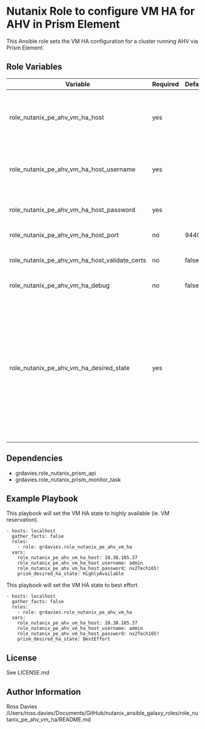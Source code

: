# Nutanix Role to configure VM HA for AHV in Prism Element

This Ansible role sets the VM HA configuration for a cluster running AHV via Prism Element.

## Role Variables

| Variable                                      | Required | Default  | Choices                                                                         | Comments                                                                                                                                                                                                                          |
|-----------------------------------------------|----------|----------|---------------------------------------------------------------------------------|-----------------------------------------------------------------------------------------------------------------------------------------------------------------------------------------------------------------------------------|
| role_nutanix_pe_ahv_vm_ha_host                | yes      |          |                                                                                 | The IP address or FQDN for the Prism (Element only) to which you want to connect.                                                                                                                                                 |
| role_nutanix_pe_ahv_vm_ha_host_username       | yes      |          |                                                                                 | A valid username with appropriate rights to access the Nutanix API.                                                                                                                                                               |
| role_nutanix_pe_ahv_vm_ha_host_password       | yes      |          |                                                                                 | A valid password for the supplied username.                                                                                                                                                                                       |
| role_nutanix_pe_ahv_vm_ha_host_port           | no       | 9440     |                                                                                 | The Prism TCP port.                                                                                                                                                                                                               |
| role_nutanix_pe_ahv_vm_ha_host_validate_certs | no       | false    | true / false                                                                    | Whether to check if Prism UI certificates are valid.                                                                                                                                                                              |
| role_nutanix_pe_ahv_vm_ha_debug               | no       | false    | true / false                                                                    | Enable debug logging                                                                                                                                                                                                              |
| role_nutanix_pe_ahv_vm_ha_desired_state       | yes      |          | ['BestEffort', 'HighlyAvailable']                                               | The target HA state. BestEffort has no reservation and will restart VMs as long as there is sufficient capacity. HighlyAvailable reserves capacity for all powered on VMs and therefore guarantees capacity to power VMs back on. |

## Dependencies

- grdavies.role_nutanix_prism_api
- grdavies.role_nutanix_prism_monitor_task

## Example Playbook

This playbook will set the VM HA state to highly available (ie. VM reservation).

```
- hosts: localhost
  gather_facts: false
  roles:
    - role: grdavies.role_nutanix_pe_ahv_vm_ha
  vars:
    role_nutanix_pe_ahv_vm_ha_host: 10.38.185.37
    role_nutanix_pe_ahv_vm_ha_host_username: admin
    role_nutanix_pe_ahv_vm_ha_host_password: nx2Tech165!
    prism_desired_ha_state: HighlyAvailable
```

This playbook will set the VM HA state to best effort.

```
- hosts: localhost
  gather_facts: false
  roles:
    - role: grdavies.role_nutanix_pe_ahv_vm_ha
  vars:
    role_nutanix_pe_ahv_vm_ha_host: 10.38.185.37
    role_nutanix_pe_ahv_vm_ha_host_username: admin
    role_nutanix_pe_ahv_vm_ha_host_password: nx2Tech165!
    prism_desired_ha_state: BestEffort
```

## License

See LICENSE.md

## Author Information

Ross Davies
/Users/ross.davies/Documents/GitHub/nutanix_ansible_galaxy_roles/role_nutanix_pe_ahv_vm_ha/README.md